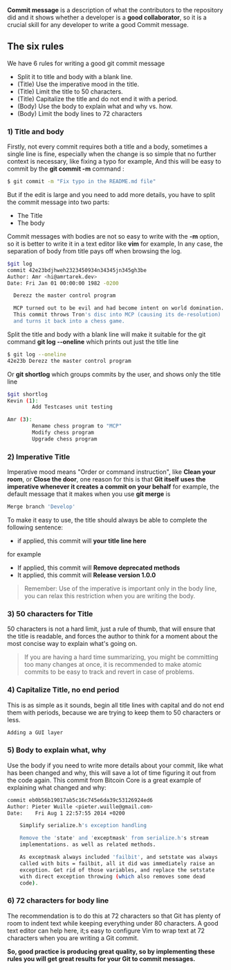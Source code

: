 **Commit message** is a description of what the contributors to the repository did and it shows whether a developer is a **good collaborator**, so it is a crucial skill for any developer to write a good Commit message.


## The six rules
We have 6 rules for writing a good git commit message
- Split it to title and body with a blank line.
- (Title) Use the imperative mood in the title.
- (Title) Limit the title to 50 characters.
- (Title) Capitalize the title and do not end it with a period.
- (Body) Use the body to explain what and why vs. how.
- (Body) Limit the body lines to 72 characters

### 1) Title and body
Firstly, not every commit requires both a title and a body, sometimes a single line is fine, especially when the change is so simple that no further context is necessary, like fixing a typo for example, And this will be easy to commit by the **git commit -m** command :
```bash
$ git commit -m "Fix typo in the README.md file"
```


But if the edit is large and you need to add more details, you have to split the commit message into two parts:
- The Title
- The body

Commit messages with bodies are not so easy to write with the **-m** option, so it is better to write it in a text editor like **vim** for example, In any case, the separation of body from title pays off when browsing the log.

```bash
$git log
commit 42e23bdjhweh2323450934n34345jn345gh3be
Author: Amr <hi@amrtarek.dev>
Date: Fri Jan 01 00:00:00 1982 -0200

  Derezz the master control program

  MCP turned out to be evil and had become intent on world domination.
  This commit throws Tron's disc into MCP (causing its de-resolution)
  and turns it back into a chess game.
```
Split the title and body with a blank line will make it suitable for the git command **git log --oneline** which prints out just the title line
```bash
$ git log --oneline
42e23b Derezz the master control program
```
Or **git shortlog** which groups commits by the user, and shows only the title line

```bash
$git shortlog
Kevin (1):
        Add Testcases unit testing

Amr (3):
        Rename chess program to "MCP"
        Modify chess program
        Upgrade chess program
```

### 2) Imperative Title
Imperative mood means "Order or command instruction", like **Clean your room**, or **Close the door**, one reason for this is that **Git itself uses the imperative whenever it creates a commit on your behalf** for example, the default message that it makes when you use **git merge** is
```bash
Merge branch 'Develop'
```
To make it easy to use, the title should always be able to complete the following sentence:
- if applied, this commit will **your title line here**

for example
- If applied, this commit will **Remove deprecated methods**
- It applied, this commit will **Release version 1.0.0**

>Remember: Use of the imperative is important only in the body line, you can relax this restriction when you are writing the body.

### 3) 50 characters for Title
50 characters is not a hard limit, just a rule of thumb, that will ensure that the title is readable, and forces the author to think for a moment about the most concise way to explain what's going on.

>If you are having a hard time summarizing, you might be committing too many changes at once, it is recommended to make atomic commits to be easy to track and revert in case of problems.

### 4) Capitalize Title, no end period
This is as simple as it sounds, begin all title lines with capital and do not end them with periods, because we are trying to keep them to 50 characters or less.
```bash
Adding a GUI layer
```

### 5) Body to explain what, why
Use the body if you need to write more details about your commit, like what has been changed and why, this will save a lot of time figuring it out from the code again.
This commit from Bitcoin Core is a great example of explaining what changed and why:
```bash
commit eb0b56b19017ab5c16c745e6da39c53126924ed6
Author: Pieter Wuille <pieter.wuille@gmail.com>
Date:    Fri Aug 1 22:57:55 2014 +0200

    Simplify serialize.h's exception handling

    Remove the 'state' and 'exceptmask' from serialize.h's stream
    implementations. as well as related methods.

    As exceptmask always included 'failbit', and setstate was always
    called with bits = failbit, all it did was immediately raise an
    exception. Get rid of those variables, and replace the setstate
    with direct exception throwing (which also removes some dead
    code).

```

### 6) 72 characters for body line
The recommendation is to do this at 72 characters so that Git has plenty of room to indent text while keeping everything under 80 characters. A good text editor can help here, it;s easy to configure Vim to wrap text at 72 characters when you are writing a Git commit.


**So,  good practice is producing great quality, so by implementing these rules you will get great results for your Git to commit messages.**
